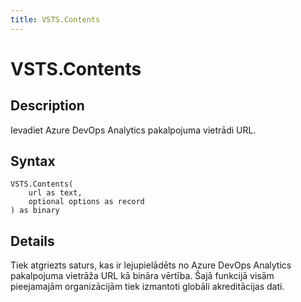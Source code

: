 ```yaml
---
title: VSTS.Contents
---
```


# VSTS.Contents


## Description

Ievadiet Azure DevOps Analytics pakalpojuma vietrādi URL.


## Syntax

```powerquery
VSTS.Contents(
    url as text,
    optional options as record
) as binary
```


## Details

Tiek atgriezts saturs, kas ir lejupielādēts no Azure DevOps Analytics pakalpojuma vietrāža URL kā bināra vērtība. Šajā funkcijā visām pieejamajām organizācijām tiek izmantoti globāli akreditācijas dati.


